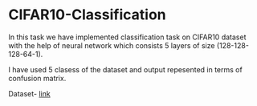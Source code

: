 # CIFAR10-Classification

In this task we have implemented classification task on CIFAR10 dataset with the help of neural network which consists 5 layers of size (128-128-128-64-1).

I have used 5 clasess of the dataset and output repesented in terms of confusion matrix.

Dataset- [link](https://www.kaggle.com/c/cifar-10)
